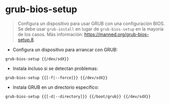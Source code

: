 # grub-bios-setup

> Configura un dispositivo para usar GRUB con una configuración BIOS.
> Se debe usar `grub-install` en lugar de `grub-bios-setup` en la mayoría de los casos.
> Más información: <https://manned.org/grub-bios-setup.8>.

- Configura un dispositivo para arrancar con GRUB:

`grub-bios-setup {{/dev/sdX}}`

- Instala incluso si se detectan problemas:

`grub-bios-setup {{[-f|--force]}} {{/dev/sdX}}`

- Instala GRUB en un directorio específico:

`grub-bios-setup {{[-d|--directory]}} {{/boot/grub}} {{/dev/sdX}}`
